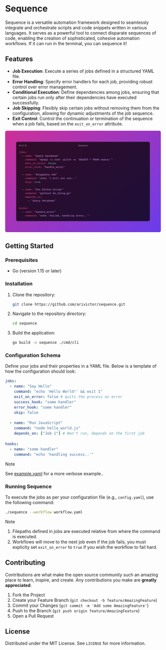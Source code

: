 # Sequence

Sequence is a versatile automation framework designed to seamlessly integrate and orchestrate scripts and code snippets written in various languages. It serves as a powerful tool to connect disparate sequences of code, enabling the creation of sophisticated, cohesive automation workflows. If it can run in the terminal, you can sequence it!

## Features

- **Job Execution**: Execute a series of jobs defined in a structured YAML file.
- **Error Handling**: Specify error handlers for each job, providing robust control over error management.
- **Conditional Execution**: Define dependencies among jobs, ensuring that certain jobs run only after their dependencies have executed successfully.
- **Job Skipping**: Flexibly skip certain jobs without removing them from the configuration, allowing for dynamic adjustments of the job sequence.
- **Exit Control**: Control the continuation or termination of the sequence when a job fails, based on the `exit_on_error` attribute.

![screenshot](./screenshot.png)

## Getting Started

### Prerequisites

- Go (version 1.15 or later)

### Installation

1. Clone the repository:

    ```bash
    git clone https://github.com/arivictor/sequence.git
    ```

2. Navigate to the repository directory:

    ```bash
    cd sequence
    ```

3. Build the application:

    ```bash
    go build -o sequence ./cmd/cli
    ```

### Configuration Schema

Define your jobs and their properties in a YAML file. Below is a template of how the configuration should look:

```yaml
jobs:
  - name: "Say Hello"
    command: "echo 'Hello World!' && exit 1"
    exit_on_error: false # quits the process on error
    success_hook: "some handler"
    error_hook: "some handler"
    skip: false

  - name: "Run JavaScript"
    command: "node hello_world.js"
    depends_on: ["Job 1"] # Won't run, depends on the first job

hooks:
  - name: "some handler"
    command: "echo 'handling success..'"
```

> [!NOTE]  
> See [example.yaml](./cmd/cli/example.yaml) for a more verbose example..


### Running Sequence

To execute the jobs as per your configuration file (e.g., `config.yaml`), use the following command:

```bash
./sequence --workflow workflow.yaml
```

> [!NOTE]  
> 1. Filepaths defined in jobs are executed relative from where the command is executed.
> 2. Workflows will move to the next job even if the job fails, you must explicity set `exit_on_error` to `true` if you wish the workflow to fail hard.

## Contributing

Contributions are what make the open source community such an amazing place to learn, inspire, and create. Any contributions you make are **greatly appreciated**.

1. Fork the Project
2. Create your Feature Branch (`git checkout -b feature/AmazingFeature`)
3. Commit your Changes (`git commit -m 'Add some AmazingFeature'`)
4. Push to the Branch (`git push origin feature/AmazingFeature`)
5. Open a Pull Request

## License

Distributed under the MIT License. See `LICENSE` for more information.

